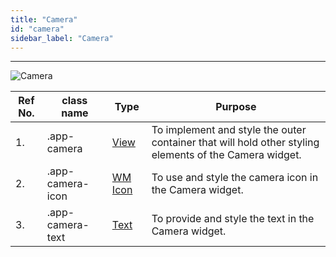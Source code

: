 ```yaml
---
title: "Camera"
id: "camera"
sidebar_label: "Camera"
---
```

---


![Camera](/learn/assets/react-native-styles/camera.png)

| Ref No. | class name  | Type | Purpose |
| ---- |-----------|---------|---------|
| 1. |.app-camera| [View](/learn/react-native/widgets/view) | To implement and style the outer container that will hold other styling elements of the Camera widget.|
| 2. |.app-camera-icon| [WM Icon](../../basic/icon) | To use and style the camera icon in the Camera widget.|
| 3. |.app-camera-text| [Text](/learn/react-native/widgets/text) | To provide and style the text in the Camera widget.|
